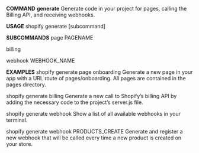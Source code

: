 **COMMAND**
**generate**
Generate code in your project for pages, calling the Billing API, and receiving webhooks. 

**USAGE**
shopify generate [subcommand] 

**SUBCOMMANDS**
page PAGENAME

billing

webhook WEBHOOK_NAME

**EXAMPLES**
shopify generate page onboarding
Generate a new page in your app with a URL route of pages/onboarding. All pages are contained in the pages directory.

shopify generate billing
Generate a new call to Shopify’s billing API by adding the necessary code to the project’s server.js file.

shopify generate webhook
Show a list of all available webhooks in your terminal.

shopify generate webhook PRODUCTS_CREATE
Generate and register a new webhook that will be called every time a new product is created on your store.
